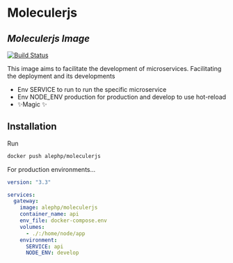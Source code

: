 # Moleculerjs
## _Moleculerjs Image_

[![Build Status](https://travis-ci.com/devalexandre/moleculerjs-docker.svg?branch=master)](https://travis-ci.com/devalexandre/moleculerjs-docker)

This image aims to facilitate the development of microservices.
Facilitating the deployment and its developments


- Env SERVICE to run to run the specific microservice
- Env NODE_ENV  production for production and develop to use hot-reload
- ✨Magic ✨

## Installation

Run
```sh
docker push alephp/moleculerjs

```

For production environments...

```yml
version: "3.3"

services:
  gateway:
    image: alephp/moleculerjs
    container_name: api
    env_file: docker-compose.env
    volumes:
      - ./:/home/node/app
    environment:
      SERVICE: api
      NODE_ENV: develop

```
